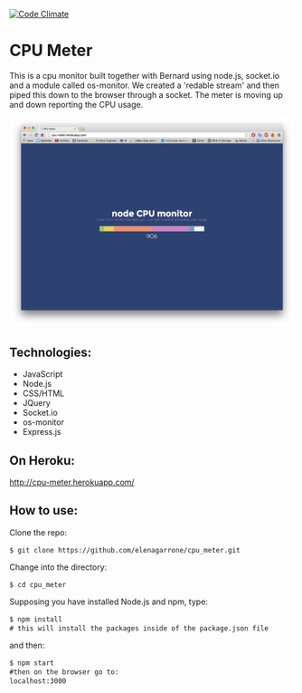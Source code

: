 [![Code Climate](https://codeclimate.com/github/elenagarrone/cpu_meter/badges/gpa.svg)](https://codeclimate.com/github/elenagarrone/cpu_meter)

CPU Meter
=========

This is a cpu monitor built together with Bernard using node.js, socket.io and a module called os-monitor.
We created a 'redable stream' and then piped this down to the browser through a socket.
The meter is moving up and down reporting the CPU usage.

<img src='public/images/cpu-meter.png'>

Technologies:
-------------
- JavaScript
- Node.js
- CSS/HTML
- JQuery
- Socket.io
- os-monitor
- Express.js

On Heroku:
----------
http://cpu-meter.herokuapp.com/

How to use:
-----------
Clone the repo:
```shell
$ git clone https://github.com/elenagarrone/cpu_meter.git
```
Change into the directory:
```shell
$ cd cpu_meter
```
Supposing you have installed Node.js and npm, type:
```shell
$ npm install
# this will install the packages inside of the package.json file
```
and then:
```shell
$ npm start
#then on the browser go to:
localhost:3000
```
